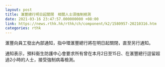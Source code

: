 ```yaml
---
layout: post
title: 滙豐總行明日起關閉　相關人士須強制檢測
date: 2021-03-16 23:47:57.000000000 +08:00
link: https://news.rthk.hk/rthk/ch/component/k2/1580957-20210316.htm
categories: rthk
---
```


滙豐向員工發出內部通知，指中環滙豐總行將在明日起關閉，直至另行通知。

通知表示，預料衞生防護中心會要求所有曾在本月2日至15日、在滙豐總行逗留超過2小時的人士，接受強制病毒檢測。
